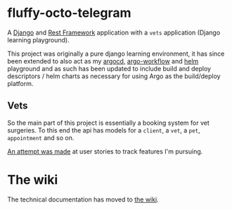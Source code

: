 # fluffy-octo-telegram

A [Django](https://docs.djangoproject.com/en/4.0/) and [Rest Framework](https://www.django-rest-framework.org/)
application with a `vets` application (Django learning playground).

This project was originally a pure django learning environment, it has since been extended to also act as my
[argocd](https://argo-cd.readthedocs.io/en/stable/), 
[argo-workflow](https://argoproj.github.io/argo-workflows/) and
[helm](https://helm.sh/) playground and as such has been updated to include build and deploy
descriptors / helm charts as necessary for using Argo as the build/deploy platform. 

## Vets
So the main part of this project is essentially a booking system for vet surgeries.  To this end the api has 
models for a `client`, a `vet`, a `pet`, `appointment` and so on.

[An attempt was made](https://github.com/w3s7y/fluffy-octo-telegram/issues?q=label%3Astory) at user stories to track 
features I'm pursuing.

# The wiki
The technical documentation has moved to 
[the wiki](https://github.com/w3s7y/fluffy-octo-telegram/wiki).
